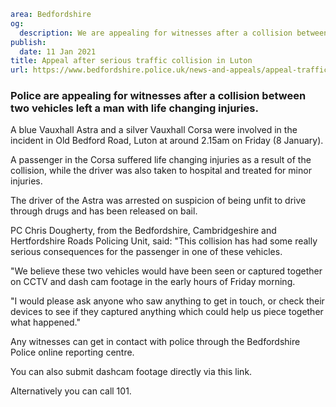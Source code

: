 ```yaml
area: Bedfordshire
og:
  description: We are appealing for witnesses after a collision between two vehicles left a man with life changing injuries.
publish:
  date: 11 Jan 2021
title: Appeal after serious traffic collision in Luton
url: https://www.bedfordshire.police.uk/news-and-appeals/appeal-traffic-collision
```

### Police are appealing for witnesses after a collision between two vehicles left a man with life changing injuries.

A blue Vauxhall Astra and a silver Vauxhall Corsa were involved in the incident in Old Bedford Road, Luton at around 2.15am on Friday (8 January).

A passenger in the Corsa suffered life changing injuries as a result of the collision, while the driver was also taken to hospital and treated for minor injuries.

The driver of the Astra was arrested on suspicion of being unfit to drive through drugs and has been released on bail.

PC Chris Dougherty, from the Bedfordshire, Cambridgeshire and Hertfordshire Roads Policing Unit, said: "This collision has had some really serious consequences for the passenger in one of these vehicles.

"We believe these two vehicles would have been seen or captured together on CCTV and dash cam footage in the early hours of Friday morning.

"I would please ask anyone who saw anything to get in touch, or check their devices to see if they captured anything which could help us piece together what happened."

Any witnesses can get in contact with police through the Bedfordshire Police online reporting centre.

You can also submit dashcam footage directly via this link.

Alternatively you can call 101.
